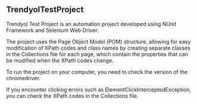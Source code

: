  <h2>TrendyolTestProject</h2>
<p>Trendyol Test Project is an automation project developed using NUnit Framework and Selenium Web Driver. </p>
<p>The project uses the Page Object Model (POM) structure, allowing for easy modification of XPath codes and class names by creating separate classes in the Collections file for each page, which contain the properties that can be modified when the XPath codes change.</p>

To run the project on your computer, you need to check the version of the chromedriver. <p>If you encounter clicking errors such as ElementClickInterceptedException, you can check the XPath codes in the Collections file.</p>
